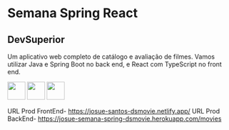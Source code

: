 # Semana Spring React

## DevSuperior

Um aplicativo web completo de catálogo e avaliação de filmes. Vamos utilizar Java e Spring Boot no back end, e React com TypeScript no front end.

<img src="https://cdn.jsdelivr.net/gh/devicons/devicon/icons/react/react-original.svg" width="40" height="40" />  <img src="https://cdn.jsdelivr.net/gh/devicons/devicon/icons/java/java-original.svg" width="40" height="40" /> <img src="https://cdn.jsdelivr.net/gh/devicons/devicon/icons/spring/spring-original.svg" width="40" height="40" />

URL Prod FrontEnd- https://josue-santos-dsmovie.netlify.app/
URL Prod BackEnd- https://josue-semana-spring-dsmovie.herokuapp.com/movies

